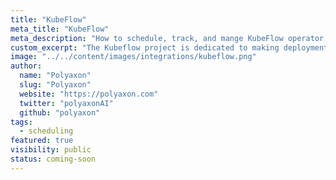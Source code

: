 ```yaml
---
title: "KubeFlow"
meta_title: "KubeFlow"
meta_description: "How to schedule, track, and mange KubeFlow operator on Polyaxon. Polyaxon can schedule and manage KubeFlow operator natively."
custom_excerpt: "The Kubeflow project is dedicated to making deployments of machine learning (ML) workflows on Kubernetes simple, portable and scalable."
image: "../../content/images/integrations/kubeflow.png"
author:
  name: "Polyaxon"
  slug: "Polyaxon"
  website: "https://polyaxon.com"
  twitter: "polyaxonAI"
  github: "polyaxon"
tags: 
  - scheduling
featured: true
visibility: public
status: coming-soon
---
```

